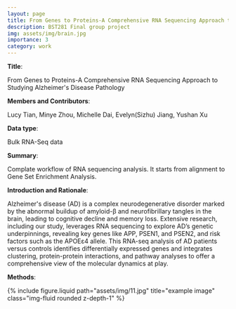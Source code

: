 ```yaml
---
layout: page
title: From Genes to Proteins-A Comprehensive RNA Sequencing Approach to Studying Alzheimer's Disease Pathology
description: BST281 Final group project
img: assets/img/brain.jpg
importance: 3
category: work
---
```


**Title**:

From Genes to Proteins-A Comprehensive RNA Sequencing Approach to Studying Alzheimer's Disease Pathology

**Members and Contributors**:

Lucy Tian, Minye Zhou, Michelle Dai, Evelyn(Sizhu) Jiang, Yushan Xu


**Data type**:

Bulk RNA-Seq data

**Summary**:

Complate workflow of RNA sequencing analysis. It starts from alignment to Gene Set Enrichment Analysis.

**Introduction and Rationale**:

Alzheimer's disease (AD) is a complex neurodegenerative disorder marked by the abnormal buildup of amyloid-β and neurofibrillary tangles in the brain, leading to cognitive decline and memory loss. Extensive research, including our study, leverages RNA sequencing to explore AD’s genetic underpinnings, revealing key genes like APP, PSEN1, and PSEN2, and risk factors such as the APOEε4 allele. This RNA-seq analysis of AD patients versus controls identifies differentially expressed genes and integrates clustering, protein-protein interactions, and pathway analyses to offer a comprehensive view of the molecular dynamics at play. 

**Methods**:











{% include figure.liquid path="assets/img/11.jpg" title="example image" class="img-fluid rounded z-depth-1" %}
